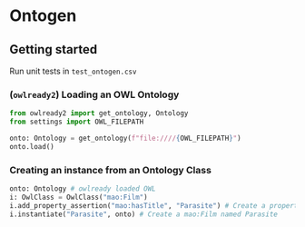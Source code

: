 # Ontogen

## Getting started
Run unit tests in `test_ontogen.csv`

### (`owlready2`) Loading an OWL Ontology
```python
from owlready2 import get_ontology, Ontology
from settings import OWL_FILEPATH

onto: Ontology = get_ontology(f"file:////{OWL_FILEPATH}")
onto.load()
```

### Creating an instance from an Ontology Class
```python
onto: Ontology # owlready loaded OWL
i: OwlClass = OwlClass("mao:Film")
i.add_property_assertion("mao:hasTitle", "Parasite") # Create a property assertion
i.instantiate("Parasite", onto) # Create a mao:Film named Parasite
```